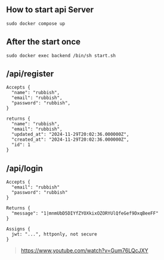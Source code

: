 ## How to start api Server

```
sudo docker compose up
```

## After the start once

```
sudo docker exec backend /bin/sh start.sh
```

## /api/register
```
Accepts {
  "name": "rubbish",
  "email": "rubbish",
  "password": "rubbish",
}

returns {
  "name": "rubbish",
  "email": "rubbish",
  "updated_at": "2024-11-29T20:02:36.000000Z",
  "created_at": "2024-11-29T20:02:36.000000Z",
  "id": 1
}
```

## /api/login
```
Accepts {
  "email": "rubbish"
  "password": "rubbish"
}

Returns {
  "message": "1|mnmUbD5DIYfZYOXkixOZORYUlQfeGef9DxqBeeFF"
}

Assigns {
  jwt: "...", httponly, not secure
}

```

> https://www.youtube.com/watch?v=Gum76LQcJXY